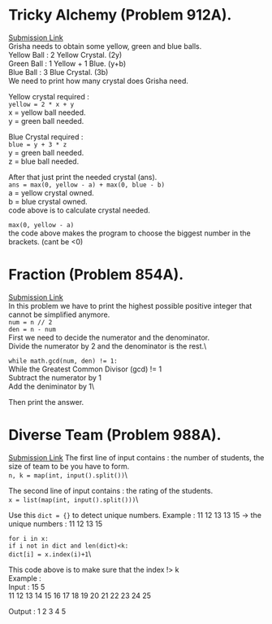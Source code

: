 # Tricky Alchemy (Problem 912A).
[Submission Link](https://codeforces.com/contest/912/submission/42308697)\
Grisha needs to obtain some yellow, green and blue balls.\
Yellow Ball : 2 Yellow Crystal. (2y)\
Green Ball  : 1 Yellow + 1 Blue. (y+b)\
Blue Ball   : 3 Blue Crystal. (3b)\
We need to print how many crystal does Grisha need.

Yellow crystal required : \
```yellow = 2 * x + y```\
x = yellow ball needed.\
y = green ball needed.

Blue Crystal required  :\
```blue = y + 3 * z```\
y = green ball needed.\
z = blue ball needed.

After that just print the needed crystal (ans).\
```ans = max(0, yellow - a) + max(0, blue - b)```\
a = yellow crystal owned.\
b = blue crystal owned.\
code above is to calculate crystal needed.

```max(0, yellow - a)```\
the code above makes the program to choose the biggest number in the brackets. (cant be <0)



# Fraction (Problem 854A).
[Submission Link](http://codeforces.com/contest/854/submission/42455021)\
In this problem we have to print the highest possible positive integer that cannot be simplified anymore.\
```num = n // 2```\
```den = n - num```\
First we need to decide the numerator and the denominator.\
Divide the numerator by 2 and the denominator is the rest.\

```while math.gcd(num, den) != 1:```\
While the Greatest Common Divisor (gcd) != 1\
Subtract the numerator by 1\
Add the deniminator by 1\

Then print the answer.

# Diverse Team (Problem 988A).
[Submission Link](http://codeforces.com/contest/988/submission/42458158)
The first line of input contains : the number of students, the size of team to be you have to form.\
```n, k = map(int, input().split())```\

The second line of input contains : the rating of the students.\
```x = list(map(int, input().split()))```\

Use this ```dict = {}```  to detect unique numbers.
Example : 11 12 13 13 15 -> the unique numbers : 11 12 13 15

```for i in x:```\
  ```if i not in dict and len(dict)<k:```\
		   ```dict[i] = x.index(i)+1```\

This code above is to make sure that the index !> k\
Example : \
Input : 15 5\
        11 12 13 14 15 16 17 18 19 20 21 22 23 24 25

Output : 1 2 3 4 5




          
 































